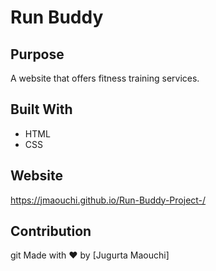 # Run Buddy

## Purpose
A website that offers fitness training services.

## Built With
* HTML
* CSS

## Website
https://jmaouchi.github.io/Run-Buddy-Project-/

## Contribution
git Made with ❤️ by [Jugurta Maouchi]
